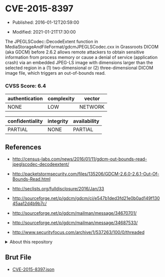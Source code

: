 # CVE-2015-8397

- Published: 2016-01-12T20:59:00

- Modified: 2021-01-21T17:30:00

The JPEGLSCodec::DecodeExtent function in MediaStorageAndFileFormat/gdcmJPEGLSCodec.cxx in Grassroots DICOM (aka GDCM) before 2.6.2 allows remote attackers to obtain sensitive information from process memory or cause a denial of service (application crash) via an embedded JPEG-LS image with dimensions larger than the selected region in a (1) two-dimensional or (2) three-dimensional DICOM image file, which triggers an out-of-bounds read.

### CVSS Score: **6.4**

| authentication | complexity | vector |
| --- | --- | --- |
| NONE | LOW | NETWORK |

| confidentiality | integrity | availability |
| --- | --- | --- |
| PARTIAL | NONE | PARTIAL |

## References

* http://census-labs.com/news/2016/01/11/gdcm-out-bounds-read-jpeglscodec-decodeextent/

* http://packetstormsecurity.com/files/135206/GDCM-2.6.0-2.6.1-Out-Of-Bounds-Read.html

* http://seclists.org/fulldisclosure/2016/Jan/33

* http://sourceforge.net/p/gdcm/gdcm/ci/e547b1ded3fd21e0b0ad149f13045aa12d4b9b7c/

* http://sourceforge.net/p/gdcm/mailman/message/34670701/

* http://sourceforge.net/p/gdcm/mailman/message/34687533/

* http://www.securityfocus.com/archive/1/537263/100/0/threaded

<details>
<summary>About this repository</summary> 

  This repository is part of the project [Live Hack CVE](https://github.com/Live-Hack-CVE). Main website can be found [www.live-hack.org](https://www.live-hack.org) 
  
  Made by [Sn0wAlice](https://github.com/Sn0wAlice) for the people that care about security and need to have a feed of the latest CVEs. Hope you enjoy it, don't forget to star the repo and follow me on [Twitter](https://twitter.com/Sn0wAlice) and [Github](https://github.com/Sn0wAlice). And that is my [personnal website](https://www.alice-snow.me/)

  - [Home Page](https://github.com/Live-Hack-CVE)
  - [Framework](https://github.com/Live-Hack-CVE/cve-framework)
  - [CVE database](https://github.com/Live-Hack-CVE/full_database)
  - [Changelog](https://github.com/Live-Hack-CVE/Changelog)
</details>

## Brut File

* [CVE-2015-8397.json](https://raw.githubusercontent.com/Live-Hack-CVE/full_database/main/cves/2015/CVE-2015-8397.json)

